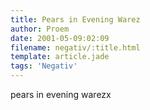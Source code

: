 ```yaml
---
title: Pears in Evening Warez
author: Proem
date: 2001-05-09:02:09
filename: negativ/:title.html
template: article.jade
tags: 'Negativ'
---	
```


pears
in
evening
warezx
